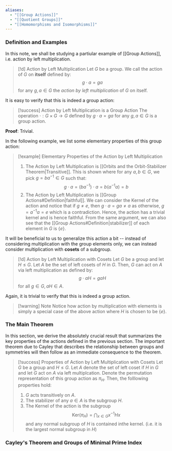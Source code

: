 ```yaml
---
aliases:
  - "[[Group Actions]]"
  - "[[Quotient Groups]]"
  - "[[Homomorphisms and Isomorphisms]]"
---
```

### Definition and Examples

In this note, we shall be studying a partiular example of [[Group Actions]], i.e. action by left multiplication. 

>[!d] Action by Left Multiplication
>Let $G$ be a group. We call the action of $G$ on **itself** defined by:
>$$
>g \cdot a = ga
>$$
>for any $g, a \in G$ the *action by left multiplication* of $G$ on itself. 

It is easy to verify that this is indeed a group action:

>[!success] Action by Left Multiplication is a Group Action
>The operation $\cdot : G \times G \to G$ defined by $g \cdot a = ga$ for any $g, a \in G$ is a group action. 

**Proof**: Trivial. 

In the following example, we list some elementary properties of this group action: 

>[!example] Elementary Properties of the Action by Left Multiplication
>1. The Action by Left Multiplication is [[Orbits and the Orbit-Stabilizer Theorem|Transitive]]. This is shown where for any $a, b \in G$, we pick $g = ba^{-1} \in G$ such that: $$ g \cdot a = (ba^{-1}) \cdot a = b(a^{-1}a) = b $$
>2. The Action by Left Multiplication is [[Group Actions#Definition|faithful]]. We can consider the Kernel of the action and notice that if $g \neq e$, then $g \cdot a = ga \neq a$ as otherwise, $g = a^{-1}a = e$ which is a contradiction. Hence, the action has a trivial kernel and is hence faithful. From the same argument, we can also see that the [[Group Actions#Definition|stabilizer]] of each element in $G$ is $\{e\}$. 

It will be beneficial to us to generalize this action a bit -- instead of considering multiplication with the group elements only, we can instead consider multiplication with **cosets** of a subgroup. 

>[!d] Action by Left Multiplication with Cosets
>Let $G$ be a group and let $H \leq G$. Let $A$ be the set of left cosets of $H$ in $G$. Then, $G$ can act on $A$ via left multiplication as defined by:
>$$
>g\cdot aH = gaH
>$$
>for all $g \in G, aH \in A$. 

Again, it is trivial to verify that this is indeed a group action. 

>[!warning] Note
>Notice how action by multiplication with elements is simply a special case of the above action where $H$ is chosen to be $\{e\}$.
>

### The Main Theorem

In this section, we derive the absolutely crucial result that summarizes the key properties of the actions defined in the previous section. The important theorem due to Cayley that describes the relationship between groups and symmetries will then follow as an immediate consequence to the theorem. 

>[!success] Properties of Action by Left Multiplication with Cosets
>Let $G$ be a group and $H \leq G$. Let $A$  denote the set of left coset if $H$ in $G$ and let $G$ act on $A$ via left multiplcation. Denote the permutation representation of this group action as $\pi_H$. Then, the folllowing properties hold:
>1. $G$ acts transitively on $A$. 
>2. The stabilizer of any $a \in A$ is the subgroup $H$. 
>3. The Kernel of the action is the subgroup $$ \text{Ker}(\pi_H) = \bigcap_{x \in G} x^{-1}Hx$$ and any normal subgroup of $H$ is contained inthe kernel. (i.e. it is the largest normal subgroup in $H$)



### Cayley's Theorem and Groups of Minimal Prime Index


